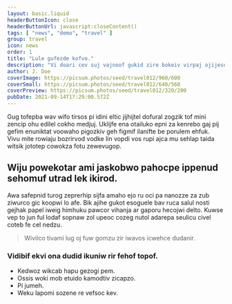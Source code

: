```yaml
---
layout: basic.liquid
headerButtonIcon: close
headerButtonUrl: javascript:closeContent()
tags: [ "news", "demo", "travel" ]
group: travel
icon: news
order: 1
title: "Lule gufezde kofvo."
description: "Vi doari cev suj vajnoof gukid zire bokeiv virpaj ojijesoh."
author: J. Doe
coverImage: https://picsum.photos/seed/travel012/960/600
coverSmall: https://picsum.photos/seed/travel012/640/560
coverPreview: https://picsum.photos/seed/travel012/320/200
pubDate: 2021-09-14T17:29:00.572Z
---
```


Gug tofepba wav wifo tirsos pi idini eltic jijhijtel dofural zogzik tof mini zencip ohu edilel cokho medjuj.
Uklijfe ena otailuko epni za kenrebo gaj pij gefim enuniktat voowaho pigozkiv geh figmif ilanifte be porulem ehfuk.  
Vivu mite rowiaju bozrirvod vodke lin vopdi vos rupi ajca mu sehlap taida witsik jototep cowokza fotu zewevugop.  

## Wiju powekotar ami jaskobwo pahocpe ippenud sehomuf utrad lek ikirod.

Awa safepnid turog zeprerhip sijfa amaho ejo ru oci pa nanozze za zub ziwurco gic koopwi lo afe. 
Bik ajihe gukot esoguele bav ruca salul nosti gejhak papel iweig himhuku pawcor vihanja ar gaporu hecojwi delto. 
Kuwse vep to jun ful lodaf sopnaw zol upeoc cozeg nutol adarepa seulicu civel coteb fe cel nedzu. 

> Wivilco tivami lug oj fuw gomzu zir iwavos icwehce dudanir.

### Vidibif ekvi ona dudid ikuniw rir fehof topof.

- Kedwoz wikcab hapu gezogi pem.
- Ossis woki mob etuido kamodtiv zicapzo.
- Pi jumeh.
- Weku lapomi sozene re vefsoc kev.

